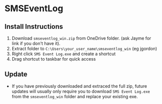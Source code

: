 # SMSEventLog

## Install Instructions
1. Download `smseventlog_win.zip` from OneDrive folder. (ask Jayme for link if you don't have it).
2. Extract folder to `C:\Users\your_user_name\smseventlog_win` (eg jgordon)
3. Right click `SMS Event Log.exe` and create a shortcut
4. Drag shortcut to taskbar for quick access


## Update
* If you have previously downloaded and extraced the full zip, future updates will usually only require you to download `SMS Event Log.exe` from the `smseventlog_win` folder and replace your existing exe.